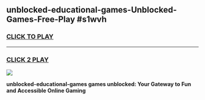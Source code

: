
## unblocked-educational-games-Unblocked-Games-Free-Play #s1wvh
<h3>
<a href="https://us.freeplayer.one?title=unblocked-educational-games&ref=9M">CLICK TO PLAY</a></h3>
<hr>

<h3>
<a href="https://us.freeplayer.one?title=unblocked-educational-games&ref=9M">CLICK 2 PLAY</a>
  
</h3>

<a href="https://us.freeplayer.one?title=unblocked-educational-games&ref=9M"><img src="https://clearcache.store/games.png"></a>


**unblocked-educational-games games unblocked: Your Gateway to Fun and Accessible Online Gaming**
